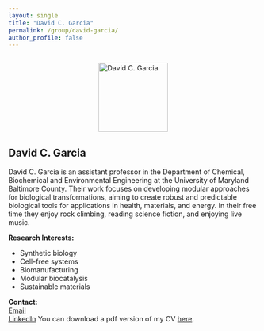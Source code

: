 ```yaml
---
layout: single
title: "David C. Garcia"
permalink: /group/david-garcia/
author_profile: false
---
```


<img src="/images/lab_portraits/David-portrait.png" alt="David C. Garcia" style="width:140px; height:140px; object-fit:cover; border-radius:0; display:block; margin:2em auto 1em auto; aspect-ratio:1/1;" />

## David C. Garcia

David C. Garcia is an assistant professor in the Department of Chemical, Biochemical and Environmental Engineering at the University of Maryland Baltimore County. Their work focuses on developing modular approaches for biological transformations, aiming to create robust and predictable biological tools for applications in health, materials, and energy. In their free time they enjoy rock climbing, reading science fiction, and enjoying live music.

**Research Interests:**  
- Synthetic biology  
- Cell-free systems  
- Biomanufacturing  
- Modular biocatalysis  
- Sustainable materials

**Contact:**  
[Email](mailto:DavidCGarcia@UMBC.edu)  
[LinkedIn](https://www.linkedin.com/in/davidcgarcia)
You can download a pdf version of my CV [here](/files/pdf/cv/DGarcia_CV.pdf).